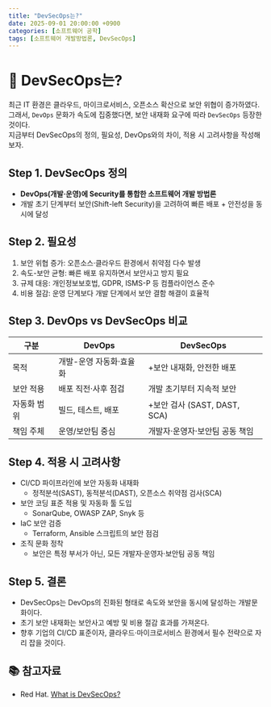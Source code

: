 ```yaml
---
title: "DevSecOps는?"
date: 2025-09-01 20:00:00 +0900
categories: [소프트웨어 공학]
tags: [소프트웨어 개발방법론, DevSecOps]
---
```


# 🎯 DevSecOps는?
최근 IT 환경은 클라우드, 마이크로서비스, 오픈소스 확산으로 보안 위협이 증가하였다.
<br>그래서, `DevOps` 문화가 속도에 집중했다면, 보안 내재화 요구에 따라 `DevSecOps` 등장한 것이다.
<br>지금부터 DevSecOps의 정의, 필요성, DevOps와의 차이, 적용 시 고려사항을 작성해보자.

## Step 1. DevSecOps 정의
- **DevOps(개발·운영)에 Security를 통합한 소프트웨어 개발 방법론**
- 개발 초기 단계부터 보안(Shift-left Security)을 고려하여 빠른 배포 + 안전성을 동시에 달성

## Step 2. 필요성
1. 보안 위협 증가: 오픈소스·클라우드 환경에서 취약점 다수 발생
2. 속도-보안 균형: 빠른 배포 유지하면서 보안사고 방지 필요
3. 규제 대응: 개인정보보호법, GDPR, ISMS-P 등 컴플라이언스 준수
4. 비용 절감: 운영 단계보다 개발 단계에서 보안 결함 해결이 효율적

## Step 3. DevOps vs DevSecOps 비교
| 구분     | DevOps              | DevSecOps                         |
| -------- | ------------------- | --------------------------------- |
| 목적     | 개발-운영 자동화·효율화 | +보안 내재화, 안전한 배포             |
| 보안 적용  | 배포 직전·사후 점검       | 개발 초기부터 지속적 보안              |
| 자동화 범위 | 빌드, 테스트, 배포       | +보안 검사 (SAST, DAST, SCA) |
| 책임 주체  | 운영/보안팀 중심         | 개발자·운영자·보안팀 공동 책임         |



## Step 4. 적용 시 고려사항
- CI/CD 파이프라인에 보안 자동화 내재화
    - 정적분석(SAST), 동적분석(DAST), 오픈소스 취약점 검사(SCA)
- 보안 코딩 표준 적용 및 자동화 툴 도입
    - SonarQube, OWASP ZAP, Snyk 등
- IaC 보안 검증
    - Terraform, Ansible 스크립트의 보안 점검
- 조직 문화 정착
    - 보안은 특정 부서가 아닌, 모든 개발자·운영자·보안팀 공동 책임

## Step 5. 결론
- DevSecOps는 DevOps의 진화된 형태로 속도와 보안을 동시에 달성하는 개발문화이다.
- 초기 보안 내재화는 보안사고 예방 및 비용 절감 효과를 가져온다.
- 향후 기업의 CI/CD 표준이자, 클라우드·마이크로서비스 환경에서 필수 전략으로 자리 잡을 것이다.

## 📚 참고자료
- Red Hat. [What is DevSecOps?](https://www.redhat.com/en/topics/devops/what-is-devsecops)

